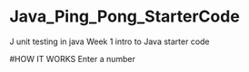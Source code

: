 # Java_Ping_Pong_StarterCode
J unit testing in java 
Week 1 intro to Java starter code


#HOW IT WORKS
Enter a number

